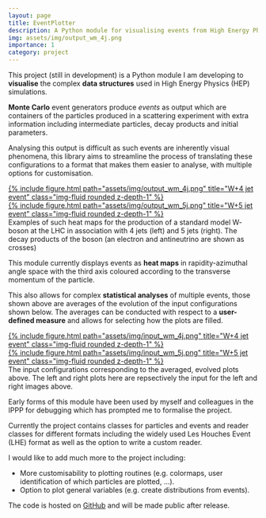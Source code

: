 ```yaml
---
layout: page
title: EventPlotter
description: A Python module for visualising events from High Energy Physics (HEP) simulations
img: assets/img/output_wm_4j.png
importance: 1
category: project
---
```


This project (still in development) is a Python module I am developing to **visualise** the complex
**data structures** used in High Energy Physics (HEP) simulations.

**Monte Carlo** event generators produce *events* as output which are containers of the particles
produced in a scattering experiment with extra information including intermediate particles, decay
products and initial parameters.

Analysing this output is difficult as such events are inherently visual phenomena, this library aims
to streamline the process of translating these configurations to a format that makes them easier to
analyse, with multiple options for customisation.

<div class="row">
    <div class="col-sm mt-2 mt-md-0">
    <a href="../../assets/pdf/output_wm_4j.pdf">
        {% include figure.html path="assets/img/output_wm_4j.png" title="W+4 jet event" class="img-fluid rounded z-depth-1" %}
    </a>
    </div>
    <div class="col-sm mt-2 mt-md-0">
    <a href="../../assets/pdf/output_wm_5j.pdf">
        {% include figure.html path="assets/img/output_wm_5j.png" title="W+5 jet event" class="img-fluid rounded z-depth-1" %}
    </a>
    </div>
</div>
<div class="caption">
    Examples of such heat maps for the production of a standard model W- boson at the LHC in association with 4 jets (left)
    and 5 jets (right). The decay products of the boson (an electron and antineutrino are shown as crosses)
</div>

This module currently displays events as **heat maps** in rapidity-azimuthal angle space with the
third axis coloured according to the transverse momentum of the particle.

This also allows for complex **statistical analyses** of multiple events, those shown above are
averages of the evolution of the input configurations shown below. The averages can be
conducted with respect to a **user-defined measure** and allows for selecting how the plots are
filled.

<div class="row">
    <div class="col-sm mt-2 mt-md-0">
    <a href="../../assets/pdf/input_wm_4j.pdf">
        {% include figure.html path="assets/img/input_wm_4j.png" title="W+4 jet event" class="img-fluid rounded z-depth-1" %}
    </a>
    </div>
    <div class="col-sm mt-2 mt-md-0">
    <a href="../../assets/pdf/input_wm_5j.pdf">
        {% include figure.html path="assets/img/input_wm_5j.png" title="W+5 jet event" class="img-fluid rounded z-depth-1" %}
    </a>
    </div>
</div>
<div class="caption">
    The input configurations corresponding to the averaged, evolved plots above. The left and right plots
    here are repsectively the input for the left and right images above.
</div>

Early forms of this module have been used by myself and colleagues in the IPPP for debugging which has
prompted me to formalise the project.

Currently the project contains classes for particles and events and reader classes for different formats
including the widely used Les Houches Event (LHE) format as well as the option to write a custom reader.

I would like to add much more to the project including:
<ul>
    <li>
    More customisability to plotting routines (e.g. colormaps, user identification of which
    particles are plotted, ...).
    </li>
    <li>
    Option to plot general variables (e.g. create distributions from events).
    </li>
</ul>

The code is hosted on [GitHub](https://github.com/Hitham2496/EventPlotter) and will
be made public after release.

